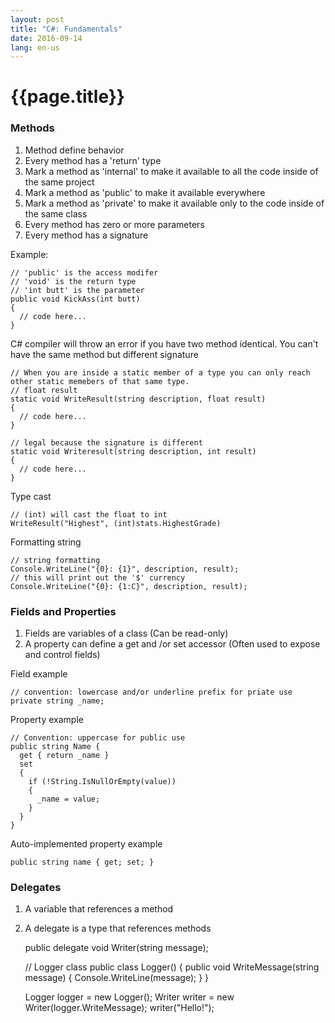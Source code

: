 ```yaml
---
layout: post
title: "C#: Fundamentals"
date: 2016-09-14
lang: en-us
---
```


# {{page.title}}

### Methods

1. Method define behavior
2. Every method has a 'return' type
3. Mark a method as 'internal' to make it available to all the code inside of the same project
4. Mark a method as 'public' to make it available everywhere
5. Mark a method as 'private' to make it available only to the code inside of the same class
6. Every method has zero or more parameters
7. Every method has a signature

Example:
	
	// 'public' is the access modifer
	// 'void' is the return type
	// 'int butt' is the parameter
	public void KickAss(int butt) 
	{
	  // code here...
	}

C# compiler will throw an error if you have two method identical. You can't have the same method but different signature

	// When you are inside a static member of a type you can only reach other static memebers of that same type.
	// float result
	static void WriteResult(string description, float result) 
	{
	  // code here...
	}

	// legal because the signature is different
	static void Writeresult(string description, int result) 
	{
	  // code here...
	}

Type cast

	// (int) will cast the float to int
	WriteResult("Highest", (int)stats.HighestGrade)

Formatting string

	// string formatting
	Console.WriteLine("{0}: {1}", description, result);
	// this will print out the '$' currency
	Console.WriteLine("{0}: {1:C}", description, result);

### Fields and Properties

1. Fields are variables of a class (Can be read-only)
2. A property can define a get and /or set accessor (Often used to expose and control fields)

Field example

	// convention: lowercase and/or underline prefix for priate use
	private string _name;

Property example

	// Convention: uppercase for public use
	public string Name {
	  get { return _name }
	  set 
	  { 
	    if (!String.IsNullOrEmpty(value)) 
	    {
	      _name = value;
	    }
	  }
	}

Auto-implemented property example

	public string name { get; set; }

### Delegates

1. A variable that references a method
2. A delegate is a type that references methods


	public delegate void Writer(string message);

	// Logger class
	public class Logger()
	{
	  public void WriteMessage(string message)
	  {
	    Console.WriteLine(message);
	  }
	}


	Logger logger = new Logger();
	Writer writer = new Writer(logger.WriteMessage);
	writer("Hello!");